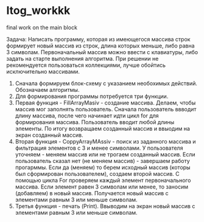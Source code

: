 # Itog_workkk
final work on the main block

Задача: Написать программу, которая из имеющегося массива строк формирует новый массив из строк, длина которых меньше, либо равна 3 символам. Первоначальный массив можно ввести с клавиатуры, либо задать на старте выполнения алгоритма. При решении не рекомендуется пользоваться коллекциями, лучше обойтись исключительно массивами.

1. Сначала формируем блок-схему с указанием необохимых действий. Обозначаем алгоритмы.
2. Для формирования программы потребуется три функции.
3. Первая функция - FillArrayMasiv - создание массива. Делаем, чтобы массив мог заполнять пользователь. Сначала пользователь ввводит длину массива, после чего начинает идти цикл for для формирования массива. Пользователь вводит любой длины элементы. По итогу возвращаем созданный массив и ввыодим на экран созданный массив.
4. Вторая функция - CoppyArrayMAssiv - поиск из заданного массива и фильтрация элементов с 3 и менее символами. У пользователя уточняем - меняем массив или не трогаем созданный массив. Если пользователь сказал нет (не меняем массив) - завершаем работу прогарммы. Если да (меняем) то  берем исходный массив (которы был сформирован пользователем), создаем второй массив. С помощью цикла For проверяем каждый элемент первоначального массива. Если элемент равен 3 символам или менее, то заносим (добавляем) в новый массив. Получается новый массив с элементами равным 3 или меньше символам.  
5. Третья функция - печать (Print). Ввыводим на экран новый массив с элементами равным 3 или меньше символам. 
